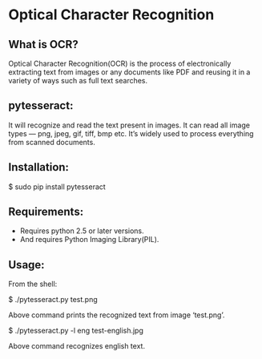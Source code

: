 # Optical Character Recognition

## What is OCR?

Optical Character Recognition(OCR) is the process of electronically extracting text from images or any documents like PDF and reusing it in a variety of ways such as full text searches.


## pytesseract:

It will recognize and read the text present in images. It can read all image types — png, jpeg, gif, tiff, bmp etc. It’s widely used to process everything from scanned documents.

## Installation:

$ sudo pip install pytesseract

## Requirements:

* Requires python 2.5 or later versions.
* And requires Python Imaging Library(PIL).

## Usage:

From the shell:

$ ./pytesseract.py test.png

Above command prints the recognized text from image ‘test.png’.

$ ./pytesseract.py -l eng test-english.jpg

Above command recognizes english text.
